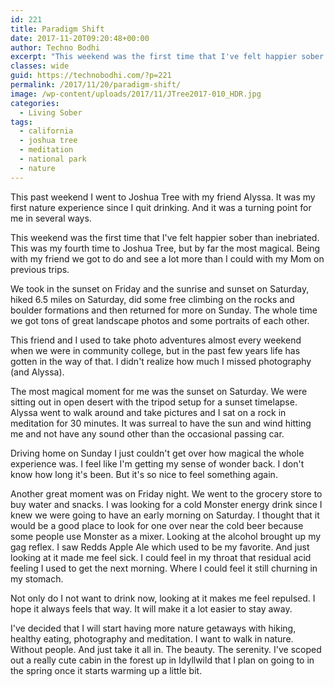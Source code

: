 ```yaml
---
id: 221
title: Paradigm Shift
date: 2017-11-20T09:20:48+00:00
author: Techno Bodhi
excerpt: "This weekend was the first time that I've felt happier sober than inebriated. This was my fourth time to Joshua Tree, but by far the most magical. Being with my friend we got to do and see a lot more than I could with my Mom on previous trips."
classes: wide
guid: https://technobodhi.com/?p=221
permalink: /2017/11/20/paradigm-shift/
image: /wp-content/uploads/2017/11/JTree2017-010_HDR.jpg
categories:
  - Living Sober
tags:
  - california
  - joshua tree
  - meditation
  - national park
  - nature
---
```

This past weekend I went to Joshua Tree with my friend Alyssa. It was my first nature experience since I quit drinking. And it was a turning point for me in several ways.

This weekend was the first time that I've felt happier sober than inebriated. This was my fourth time to Joshua Tree, but by far the most magical. Being with my friend we got to do and see a lot more than I could with my Mom on previous trips.

We took in the sunset on Friday and the sunrise and sunset on Saturday, hiked 6.5 miles on Saturday, did some free climbing on the rocks and boulder formations and then returned for more on Sunday. The whole time we got tons of great landscape photos and some portraits of each other.

This friend and I used to take photo adventures almost every weekend when we were in community college, but in the past few years life has gotten in the way of that. I didn't realize how much I missed photography (and Alyssa).

The most magical moment for me was the sunset on Saturday. We were sitting out in open desert with the tripod setup for a sunset timelapse. Alyssa went to walk around and take pictures and I sat on a rock in meditation for 30 minutes. It was surreal to have the sun and wind hitting me and not have any sound other than the occasional passing car.

Driving home on Sunday I just couldn't get over how magical the whole experience was. I feel like I'm getting my sense of wonder back. I don't know how long it's been. But it's so nice to feel something again.

Another great moment was on Friday night. We went to the grocery store to buy water and snacks. I was looking for a cold Monster energy drink since I knew we were going to have an early morning on Saturday. I thought that it would be a good place to look for one over near the cold beer because some people use Monster as a mixer. Looking at the alcohol brought up my gag reflex. I saw Redds Apple Ale which used to be my favorite. And just looking at it made me feel sick. I could feel in my throat that residual acid feeling I used to get the next morning. Where I could feel it still churning in my stomach.

Not only do I not want to drink now, looking at it makes me feel repulsed. I hope it always feels that way. It will make it a lot easier to stay away.

I've decided that I will start having more nature getaways with hiking, healthy eating, photography and meditation. I want to walk in nature. Without people. And just take it all in. The beauty. The serenity. I've scoped out a really cute cabin in the forest up in Idyllwild that I plan on going to in the spring once it starts warming up a little bit.